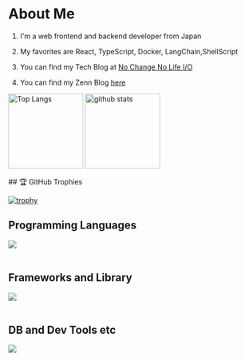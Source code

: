 # About Me

1. I'm a web frontend and backend developer from Japan

2. My favorites are React, TypeScript, Docker, LangChain,ShellScript

3. You can find my Tech Blog at [No Change No Life I/O](https://masanyon.com/)

4. You can find my Zenn Blog [here](https://zenn.dev/manase)

<p align="left"> 
  <img alt="Top Langs" height="150px" src="https://github-readme-stats.vercel.app/api/top-langs/?username=mabataki-yagi&layout=compact&count_private=true&show_icons=true&theme=onedark" />
  <img alt="github stats" height="150px" src="https://github-readme-stats.vercel.app/api?username=mabataki-yagi&count_private=true&show_icons=true&show_icons=true&theme=onedark" />
</p>
## 🏆 GitHub Trophies

[![trophy](https://github-profile-trophy.vercel.app/?username=mabataki-yagi&theme=onedark&column=7)](https://github.com/ryo-ma/github-profile-trophy)

## Programming Languages

<img src="https://skillicons.dev/icons?i=html,css,js,php," /> <br /><br />

## Frameworks and Library

<img src="https://skillicons.dev/icons?i=wordpress" /> <br /><br />

## DB and Dev Tools etc

<img src="https://skillicons.dev/icons?i=mysql,postgresql,docker,git,github,vscode,linux,figma,nginx" /> <br /><br />
